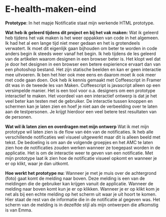 # E-health-maken-eind

<b>Prototype</b>: In het mapje Notificatie staat mijn werkende HTML prototype.

<b>Wat heb ik geleerd tijdens dit project en bij het vak maken:</b>
Wat ik geleerd heb tijdens het vak maken is het weer oppakken van code in het algemeen. Ik had het al een lange tijd niet meer gedaan en het is grotendeels verwatert. Ik moet dit eigenlijk gaan bijhouden om beter te worden in code anders begin ik steeds weer vanaf het begin. Ik heb tijdens de les geleerd van de artikelen waarom designen in een browser beter is. Het klopt wel dat je door het designen in een browser een betere expierience ervaart dan van een photoshop bestand. Het zijn statische beelden en kan er geen interactie mee uitvoeren. Ik ben het hier ook mee eens en daarom moet ik ook meer met code gaan doen. 
Ook heb ik kennis gemaakt met Coffeescript in Framer dit was in de tweede les van Maken. Coffeescript is javascript alleen op een versimpelde manier. Het is een tool voor o.a. designers om een prototype interactief te maken. Het voordeel van een interactief ontwerp is dat je het veel beter kan testen met de gebruiker. De interactie tussen knoppen en schermen kan je laten zien en hoef je niet aan de verbeelding over te laten aan de testpersonen. Je krijgt hierdoor een veel betere test resultaten van de personen. 


<b>Wat wil ik laten zien en overdragen met mijn ontwerp</b>
Wat ik met mijn prototype wil laten zien is de flow van één van de notificaties. Ik heb alle verschillende notificaties wel visueel uitgewerkt maar dit is alleen beeld met tekst. De bedoeling is om aan de volgende groepjes en het AMC te laten zien hoe de notificaties zouden werken wanneer ze toegepast worden in de applicatie. Het is om de interactie weer te geven van een notificatie. Met mijn prototype laat ik zien hoe de notificatie visueel opkomt en wanneer je er op klikt, waar je dan uitkomt. 

<b>Hoe werkt het prototype nu:</b>
Wanneer je met je muis over de achtergrond (foto) gaat komt de melding naar boven. Deze melding is een van de meldingen die de gebruiker kan krijgen vanuit de applicatie. Wanneer de melding naar boven komt kun je er op klikken. Wanneer je er op klikt kom je net als bij een echte melding op het scherm uit waar je uit hoort te komen. Hier staat de rest van de informatie die in de notificatie al gegeven was. Het scherm van de melding is in dezelfde stijl als mijn ontwerpen die afkomstig is van Emma.  
